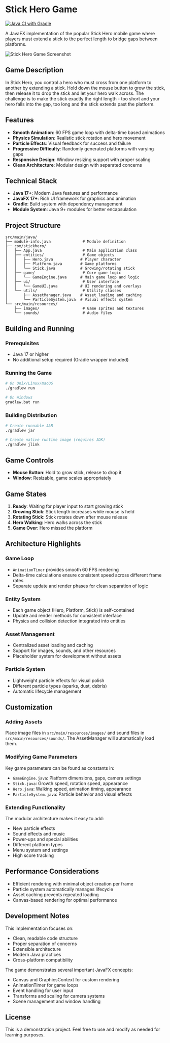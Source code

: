 # Stick Hero Game

[![Java CI with Gradle](https://github.com/AvishekChandraDas/StickHero_JavaGame/actions/workflows/gradle.yml/badge.svg)](https://github.com/AvishekChandraDas/StickHero_JavaGame/actions/workflows/gradle.yml)

A JavaFX implementation of the popular Stick Hero mobile game where players must extend a stick to the perfect length to bridge gaps between platforms.

![Stick Hero Game Screenshot](https://raw.githubusercontent.com/AvishekChandraDas/StickHero_JavaGame/main/screenshots/game-screenshot.png)

## Game Description

In Stick Hero, you control a hero who must cross from one platform to another by extending a stick. Hold down the mouse button to grow the stick, then release it to drop the stick and let your hero walk across. The challenge is to make the stick exactly the right length - too short and your hero falls into the gap, too long and the stick extends past the platform.

## Features

- **Smooth Animation**: 60 FPS game loop with delta-time based animations
- **Physics Simulation**: Realistic stick rotation and hero movement
- **Particle Effects**: Visual feedback for success and failure
- **Progressive Difficulty**: Randomly generated platforms with varying gaps
- **Responsive Design**: Window resizing support with proper scaling
- **Clean Architecture**: Modular design with separated concerns

## Technical Stack

- **Java 17+**: Modern Java features and performance
- **JavaFX 17+**: Rich UI framework for graphics and animation
- **Gradle**: Build system with dependency management
- **Module System**: Java 9+ modules for better encapsulation

## Project Structure

```
src/main/java/
├── module-info.java              # Module definition
├── com/stickhero/
│   ├── App.java                  # Main application class
│   ├── entities/                 # Game objects
│   │   ├── Hero.java            # Player character
│   │   ├── Platform.java        # Game platforms
│   │   └── Stick.java           # Growing/rotating stick
│   ├── game/                     # Core game logic
│   │   └── GameEngine.java      # Main game loop and logic
│   ├── ui/                       # User interface
│   │   └── GameUI.java          # UI rendering and overlays
│   └── utils/                    # Utility classes
│       ├── AssetManager.java    # Asset loading and caching
│       └── ParticleSystem.java  # Visual effects system
└── src/main/resources/
    ├── images/                   # Game sprites and textures
    └── sounds/                   # Audio files
```

## Building and Running

### Prerequisites

- Java 17 or higher
- No additional setup required (Gradle wrapper included)

### Running the Game

```bash
# On Unix/Linux/macOS
./gradlew run

# On Windows
gradlew.bat run
```

### Building Distribution

```bash
# Create runnable JAR
./gradlew jar

# Create native runtime image (requires JDK)
./gradlew jlink
```

## Game Controls

- **Mouse Button**: Hold to grow stick, release to drop it
- **Window**: Resizable, game scales appropriately

## Game States

1. **Ready**: Waiting for player input to start growing stick
2. **Growing Stick**: Stick length increases while mouse is held
3. **Rotating Stick**: Stick rotates down after mouse release
4. **Hero Walking**: Hero walks across the stick
5. **Game Over**: Hero missed the platform

## Architecture Highlights

### Game Loop
- `AnimationTimer` provides smooth 60 FPS rendering
- Delta-time calculations ensure consistent speed across different frame rates
- Separate update and render phases for clean separation of logic

### Entity System
- Each game object (Hero, Platform, Stick) is self-contained
- Update and render methods for consistent interface
- Physics and collision detection integrated into entities

### Asset Management
- Centralized asset loading and caching
- Support for images, sounds, and other resources
- Placeholder system for development without assets

### Particle System
- Lightweight particle effects for visual polish
- Different particle types (sparks, dust, debris)
- Automatic lifecycle management

## Customization

### Adding Assets
Place image files in `src/main/resources/images/` and sound files in `src/main/resources/sounds/`. The AssetManager will automatically load them.

### Modifying Game Parameters
Key game parameters can be found as constants in:
- `GameEngine.java`: Platform dimensions, gaps, camera settings
- `Stick.java`: Growth speed, rotation speed, appearance
- `Hero.java`: Walking speed, animation timing, appearance
- `ParticleSystem.java`: Particle behavior and visual effects

### Extending Functionality
The modular architecture makes it easy to add:
- New particle effects
- Sound effects and music
- Power-ups and special abilities
- Different platform types
- Menu system and settings
- High score tracking

## Performance Considerations

- Efficient rendering with minimal object creation per frame
- Particle system automatically manages lifecycle
- Asset caching prevents repeated loading
- Canvas-based rendering for optimal performance

## Development Notes

This implementation focuses on:
- Clean, readable code structure
- Proper separation of concerns
- Extensible architecture
- Modern Java practices
- Cross-platform compatibility

The game demonstrates several important JavaFX concepts:
- Canvas and GraphicsContext for custom rendering
- AnimationTimer for game loops
- Event handling for user input
- Transforms and scaling for camera systems
- Scene management and window handling

## License

This is a demonstration project. Feel free to use and modify as needed for learning purposes.
